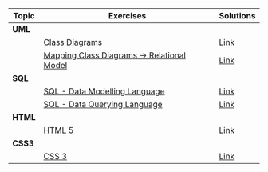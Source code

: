 | **Topic**                                                 | Exercises                                                    | Solutions                                                 |
| --------------------------------------------------------- | ------------------------------------------------------------ | --------------------------------------------------------- |
| **UML**														|                                                              |                                                           |
|                                                           | [Class Diagrams](/teaching/exercises/uml/class/)             | [Link](/teaching/solutions/uml/class/)                    |
|                                                           | [Mapping Class Diagrams &rarr; Relational Model](/teaching/exercises/uml/conversion_to_relational/) | [Link](/teaching/solutions/uml/conversion_to_relational/) |
| **SQL**														|                                                              |                                                           |
|                                                           | [SQL - Data Modelling Language](/teaching/solutions/uml/conversion_to_relational/) | [Link](/teaching/solutions/sql/ddl/)                      |
|                                                           | [SQL - Data Querying Language](/teaching/exercises/sql/dql/) | [Link](/teaching/exercises/sql/dql/)                      |
| **HTML** 														|                                                              |                                                           |
|                                                           | [HTML 5](/teaching/exercises/html/html5/)                    | [Link](/teaching/solutions/html/html5/)                   |
| **CSS3** 														|                                                              |                                                           |
|                                                           | [CSS 3](/teaching/exercises/css/css3/)                    | [Link](/teaching/solutions/css/css3/)                   |
